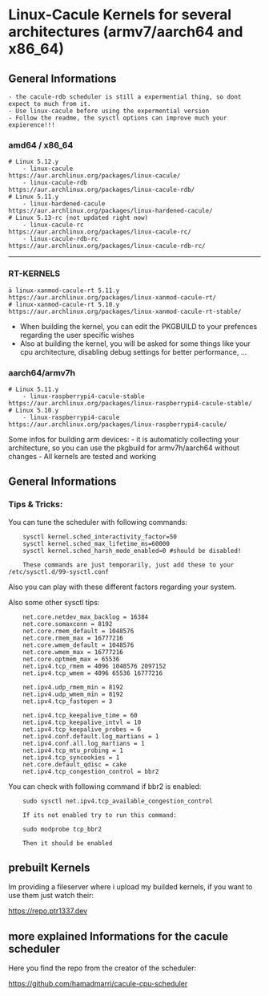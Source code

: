 # Linux-Cacule Kernels for several architectures (armv7/aarch64 and x86_64)

## General Informations

    - the cacule-rdb scheduler is still a expermential thing, so dont expect to much from it. 
    - Use linux-cacule before using the expermential version
    - Follow the readme, the sysctl options can improve much your expierence!!!

### amd64 /  x86_64

    # Linux 5.12.y
        - linux-cacule                         https://aur.archlinux.org/packages/linux-cacule/
        - linux-cacule-rdb                     https://aur.archlinux.org/packages/linux-cacule-rdb/
    # Linux 5.11.y
        - linux-hardened-cacule                https://aur.archlinux.org/packages/linux-hardened-cacule/
    # Linux 5.13-rc (not updated right now)
        - linux-cacule-rc                      https://aur.archlinux.org/packages/linux-cacule-rc/
        - linux-cacule-rdb-rc                  https://aur.archlinux.org/packages/linux-cacule-rdb-rc/

 ---
 ### RT-KERNELS
 
    ä linux-xanmod-cacule-rt 5.11.y             https://aur.archlinux.org/packages/linux-xanmod-cacule-rt/
    # linux-xanmod-cacule-rt 5.10.y             https://aur.archlinux.org/packages/linux-xanmod-cacule-rt-stable/


- When building the kernel, you can edit the PKGBUILD to your prefences regarding the user specific wishes
- Also at building the kernel, you will be asked for some things like your cpu architecture, disabling debug settings for better performance, ... 

### aarch64/armv7h

    # Linux 5.11.y
        - linux-raspberrypi4-cacule-stable      https://aur.archlinux.org/packages/linux-raspberrypi4-cacule-stable/
    # Linux 5.10.y
        - linux-raspberrypi4-cacule             https://aur.archlinux.org/packages/linux-raspberrypi4-cacule/


Some infos for building  arm devices:
    -  it is automaticly collecting your architecture, so you can use the pkgbuild for armv7h/aarch64 without changes
    -  All kernels are tested and working


## General Informations

### Tips & Tricks:

You can tune the scheduler with following commands:

        sysctl kernel.sched_interactivity_factor=50
        sysctl kernel.sched_max_lifetime_ms=60000
        sysctl kernel.sched_harsh_mode_enabled=0 #should be disabled!

        These commands are just temporarily, just add these to your /etc/sysctl.d/99-sysctl.conf

Also you can play with these different factors regarding your system.

Also some other sysctl tips:

        net.core.netdev_max_backlog = 16384
        net.core.somaxconn = 8192
        net.core.rmem_default = 1048576
        net.core.rmem_max = 16777216
        net.core.wmem_default = 1048576
        net.core.wmem_max = 16777216
        net.core.optmem_max = 65536
        net.ipv4.tcp_rmem = 4096 1048576 2097152
        net.ipv4.tcp_wmem = 4096 65536 16777216

        net.ipv4.udp_rmem_min = 8192
        net.ipv4.udp_wmem_min = 8192
        net.ipv4.tcp_fastopen = 3

        net.ipv4.tcp_keepalive_time = 60
        net.ipv4.tcp_keepalive_intvl = 10
        net.ipv4.tcp_keepalive_probes = 6
        net.ipv4.conf.default.log_martians = 1
        net.ipv4.conf.all.log_martians = 1
        net.ipv4.tcp_mtu_probing = 1
        net.ipv4.tcp_syncookies = 1
        net.core.default_qdisc = cake
        net.ipv4.tcp_congestion_control = bbr2

You can check with following command if bbr2 is enabled:

        sudo sysctl net.ipv4.tcp_available_congestion_control

        If its not enabled try to run this command:

        sudo modprobe tcp_bbr2

        Then it should be enabled

## prebuilt Kernels

Im providing a fileserver where i upload my builded kernels, if you want to use them just  watch their:

https://repo.ptr1337.dev 

##  more explained Informations for the cacule scheduler

Here you find the repo from the creator of the scheduler:

https://github.com/hamadmarri/cacule-cpu-scheduler




